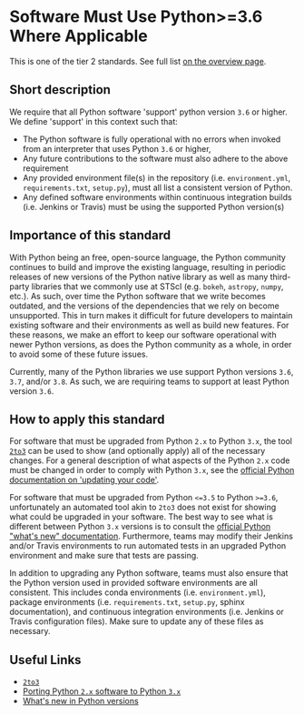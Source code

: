 # Software Must Use Python>=3.6 Where Applicable

This is one of the tier 2 standards. See full list [on the overview page](README.md).


## Short description

We require that all Python software 'support' python version `3.6` or higher.  We define 'support' in this context such that:

- The Python software is fully operational with no errors when invoked from an interpreter that uses Python `3.6` or higher,
- Any future contributions to the software must also adhere to the above requirement
- Any provided environment file(s) in the repository (i.e. `environment.yml`, `requirements.txt`, `setup.py`), must all list a consistent version of Python.
- Any defined software environments within continuous integration builds (i.e. Jenkins or Travis) must be using the supported Python version(s)


## Importance of this standard

With Python being an free, open-source language, the Python community continues to build and improve the existing language, resulting in periodic releases of new versions of the Python native library as well as many third-party libraries that we commonly use at STScI (e.g. `bokeh`, `astropy`, `numpy`, etc.).  As such, over time the Python software that we write becomes outdated, and the versions of the dependencies that we rely on become unsupported.  This in turn makes it difficult for future developers to maintain existing software and their environments as well as build new features.  For these reasons, we make an effort to keep our software operational with newer Python versions, as does the Python community as a whole, in order to avoid some of these future issues.

Currently, many of the Python libraries we use support Python versions `3.6`, `3.7`, and/or `3.8`.  As such, we are requiring teams to support at least Python version `3.6`.


## How to apply this standard

For software that must be upgraded from Python `2.x` to Python `3.x`, the tool [`2to3`](https://docs.python.org/2/library/2to3.html) can be used to show (and optionally apply) all of the necessary changes.  For a general description of what aspects of the Python `2.x` code must be changed in order to comply with Python `3.x`, see the [official Python documentation on 'updating your code'](https://docs.python.org/3/howto/pyporting.html#update-your-code).

For software that must be upgraded from Python `<=3.5` to Python `>=3.6`, unfortunately an automated tool akin to `2to3` does not exist for showing what could be upgraded in your software.  The best way to see what is different between Python `3.x` versions is to consult the [official Python "what's new" documentation](https://docs.python.org/3.8/whatsnew/).  Furthermore, teams may modify their Jenkins and/or Travis environments to run automated tests in an upgraded Python environment and make sure that tests are passing.

In addition to upgrading any Python software, teams must also ensure that the Python version used in provided software environments are all consistent.  This includes conda environments (i.e. `environment.yml`), package environments (i.e. `requirements.txt`, `setup.py`, sphinx documentation), and continuous integration environments (i.e. Jenkins or Travis configuration files).  Make sure to update any of these files as necessary.


## Useful Links

- [`2to3`](https://docs.python.org/2/library/2to3.html)
- [Porting Python `2.x` software to Python `3.x`](https://docs.python.org/3/howto/pyporting.html#update-your-code)
- [What's new in Python versions](https://docs.python.org/3.8/whatsnew/)
